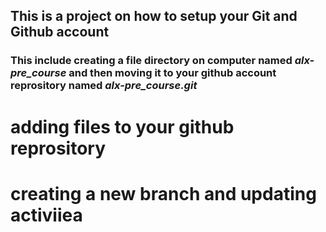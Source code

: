 ﻿## This is a project on how to setup your Git and Github account
### This include creating a file directory on computer named *alx-pre_course* and then moving it to your github account reprository named *alx-pre_course.git*

# adding files to your github reprository
# creating a new branch and updating activiiea
